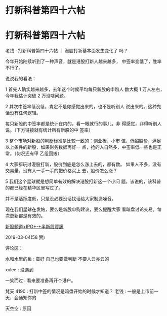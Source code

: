 # 打新科普第四十六帖

# 打新科普第四十六帖

老钱 : 打新科普第四十六帖 ｜ 港股打新基本面发生变化了 吗？

今年开始陆续听到了一种声音，就是港股打新人越来越多， 中签率变低了，胜率不行了。

说说我的看法：

1 首先人确实越来越多，去年这个时候平均每只新股的申购人 数大概 1 万人左右，今年我估计突破 2 万没啥问题。

2 其次中签率低没低，肯定不是你感觉出来的，也不是听别人 说出来的。这种鬼话没有任何逻辑。

每只新股的中签率都是统计在内的，看一眼就行的事儿，非 得感觉，非得听别人说。（下方链接就有统计所有新股的中 签率）

3 整个市场对新股的判断标准是比较一致的：创业板、小市 值、低招股价，满足以上条件的新股，如果财务数据再好一 点，抢的人自然多，中签率低一些也是正常。（何况还有甲 乙组回拨）

4 大家都玩过港股打新，股价到底是怎么涨上去的，都有数。 如果人不多，没有交易量，没有人一手一手的把价格买上 去，股价怎么涨？

5 我们这个星球就是想简单有效的解决港股打新这一个小问 题。该说的，该科普的都已经在精华区里写过了。

并不是活跃度低，只是没必要没话找话给大家制造噪音。

现在我们星球在发帖，要么是新股申购建议，要么提醒大家 看暗盘讨论交易。每次更新都是有效的。

[新股頻道](http://www.aastocks.com/tc/ipo/ListedIPO.aspx)[+IPO+-+](http://www.aastocks.com/tc/ipo/ListedIPO.aspx)[半新股資訊](http://www.aastocks.com/tc/ipo/ListedIPO.aspx)

2019-03-04(58 赞)

评论区：

水和水里的鱼 : 蛮好 自己也要做判断 不要人云亦云的

xxlee : 没遇到

一笑而过 : 看来要准备再开个港户。

梵天 4190 : 打新中签的情况是暗盘开始的时候才知道？ 老钱 : 一般是上市前一天，会通知你的

天空空 : 原因